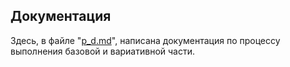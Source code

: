 ## Документация 

Здесь, в файле "[p_d.md](https://github.com/zero777c/ProjectPractice-Agamir.G-241-339/blob/main/docs/p_d.md)", написана документация по процессу выполнения базовой и вариативной части.
